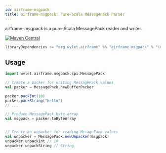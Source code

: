 ```yaml
---
id: airframe-msgpack
title: airframe-msgpack: Pure-Scala MessagePack Parser
---
```


airframe-msgpack is a pure-Scala MessagePack reader and writer.  

[![Maven Central](https://maven-badges.herokuapp.com/maven-central/org.wvlet.airframe/airframe-jmx_2.12/badge.svg)](https://maven-badges.herokuapp.com/maven-central/org.wvlet.airframe/airframe-msgpack_2.12/)

```scala
libraryDependencies += "org.wvlet.airframe" %% "airframe-msgpack" % "(version)"
```

## Usage 

```scala
import wvlet.airframe.msgpack.spi.MessagePack

// Create a packer for writing MessagePack values
val packer = MessagePack.newBufferPacker

packer.packInt(10)
packer.packString("hello")
// ...

// Produce MessagePack byte array
val msgpack = packer.toByteArray


// Create an unpacker for reading MesagePack values 
val unpacker = MessagePack.newUnpacker(msgpack)
unpacker.unpackInt // 10
unpacker.unpackString // String
```
